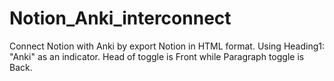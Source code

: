 # Notion_Anki_interconnect
Connect Notion with Anki by export Notion in HTML format. Using Heading1: "Anki" as an indicator. Head of toggle is Front while Paragraph toggle is Back.
